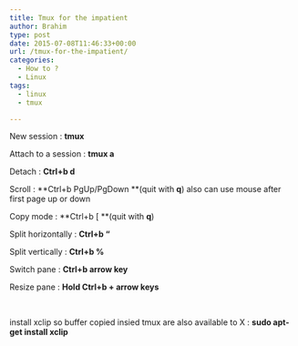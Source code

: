 ```yaml
---
title: Tmux for the impatient
author: Brahim
type: post
date: 2015-07-08T11:46:33+00:00
url: /tmux-for-the-impatient/
categories:
  - How to ?
  - Linux
tags:
  - linux
  - tmux

---
```

New session : **tmux**

Attach to a session : **tmux a**

Detach : **Ctrl+b d**

Scroll : **Ctrl+b PgUp/PgDown **(quit with **q**) also can use mouse after first page up or down

Copy mode : **Ctrl+b [ **(quit with **q**)

Split horizontally : **Ctrl+b &#8220;**

Split vertically : **Ctrl+b %**

Switch pane : **Ctrl+b arrow key**

Resize pane : **Hold Ctrl+b + arrow keys**

&nbsp;

install xclip so buffer copied insied tmux are also available to X : **sudo apt-get install xclip**